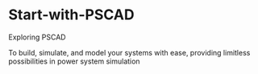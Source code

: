 # Start-with-PSCAD
Exploring PSCAD

To build, simulate, and model your systems with ease, providing limitless possibilities in power system simulation

